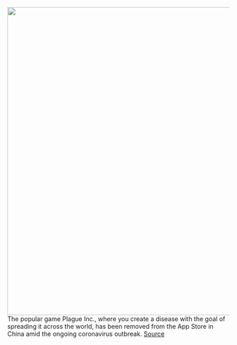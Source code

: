 <img src='https://cdn.vox-cdn.com/thumbor/MSvq02hwFTuN7a6OCVbBAYpxME4=/0x0:6527x4352/1200x800/filters:focal(3480x899:4524x1943)/cdn.vox-cdn.com/uploads/chorus_image/image/66389135/1203633019.jpg.0.jpg' width='700px' /><br/>
The popular game Plague Inc., where you create a disease with the goal of spreading it across the world, has been removed from the App Store in China amid the ongoing coronavirus outbreak.
<a href='https://www.theverge.com/2020/2/27/21156162/plague-inc-pulled-china-ios-app-store-coronavirus'> Source <a/>